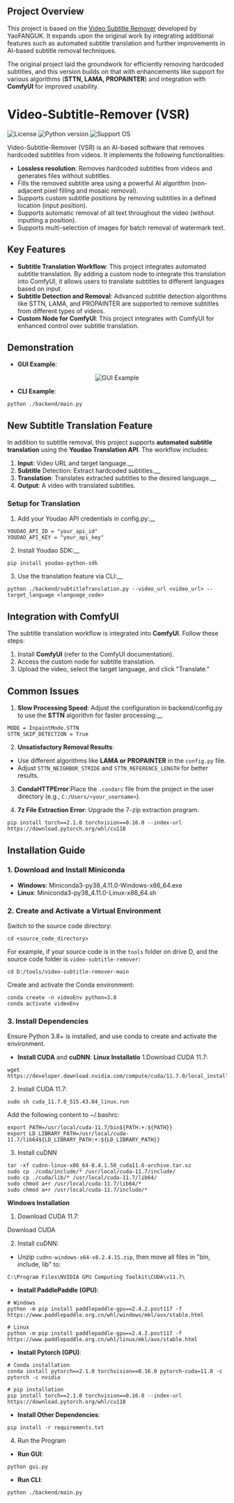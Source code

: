 ## Project Overview

This project is based on the [Video Subtitle Remover](https://github.com/YaoFANGUK/video-subtitle-remover) developed by YaoFANGUK. It expands upon the original work by integrating additional features such as automated subtitle translation and further improvements in AI-based subtitle removal techniques.

The original project laid the groundwork for efficiently removing hardcoded subtitles, and this version builds on that with enhancements like support for various algorithms (**STTN, LAMA, PROPAINTER**) and integration with **ComfyUI** for improved usability.

# Video-Subtitle-Remover (VSR)

![License](https://img.shields.io/badge/License-Apache%202-red.svg)
![Python version](https://img.shields.io/badge/Python-3.8+-blue.svg)
![Support OS](https://img.shields.io/badge/OS-Windows/macOS/Linux-green.svg)

Video-Subtitle-Remover (VSR) is an AI-based software that removes hardcoded subtitles from videos. It implements the following functionalities:

- **Lossless resolution**: Removes hardcoded subtitles from videos and generates files without subtitles.
- Fills the removed subtitle area using a powerful AI algorithm (non-adjacent pixel filling and mosaic removal).
- Supports custom subtitle positions by removing subtitles in a defined location (input position).
- Supports automatic removal of all text throughout the video (without inputting a position).
- Supports multi-selection of images for batch removal of watermark text.

## Key Features

- **Subtitle Translation Workflow**: This project integrates automated subtitle translation. By adding a custom node to integrate this translation into ComfyUI, it allows users to translate subtitles to different languages based on input.
- **Subtitle Detection and Removal**: Advanced subtitle detection algorithms like STTN, LAMA, and PROPAINTER are supported to remove subtitles from different types of videos.
- **Custom Node for ComfyUI**: This project integrates with ComfyUI for enhanced control over subtitle translation.

## Demonstration

- **GUI Example**:

<p style="text-align:center;">
    <img src="https://github.com/YaoFANGUK/video-subtitle-remover/raw/main/design/demo2.gif" alt="GUI Example"/>
</p>

- **CLI Example**:

```
python ./backend/main.py
```


## New Subtitle Translation Feature


In addition to subtitle removal, this project supports **automated subtitle translation** using the **Youdao Translation API**. The workflow includes:

1. **Input**: Video URL and target language.__
2. **Subtitle** Detection: Extract hardcoded subtitles.__
3. **Translation**: Translates extracted subtitles to the desired language.__
4. **Output**: A video with translated subtitles.

### Setup for Translation


1. Add your Youdao API credentials in config.py:__

```
YOUDAO_API_ID = "your_api_id"
YOUDAO_API_KEY = "your_api_key"
```

2. Install Youdao SDK:__

```
pip install youdao-python-sdk
```

3. Use the translation feature via CLI:__

```
python ./backend/subtitleTranslation.py --video_url <video_url> --target_language <language_code>
```

## Integration with ComfyUI
The subtitle translation workflow is integrated into **ComfyUI**. Follow these steps:

1. Install **ComfyUI** (refer to the ComfyUI documentation).
2. Access the custom node for subtitle translation.
3. Upload the video, select the target language, and click "Translate."


## Common Issues
1. **Slow Processing Speed**: Adjust the configuration in backend/config.py to use the **STTN** algorithm for faster processing:__
```
MODE = InpaintMode.STTN
STTN_SKIP_DETECTION = True
```
2. **Unsatisfactory Removal Results**:
* Use different algorithms like **LAMA or PROPAINTER** in the `config.py` file.
* Adjust `STTN_NEIGHBOR_STRIDE` and `STTN_REFERENCE_LENGTH` for better results.

3. **CondaHTTPError**:Place the `.condarc` file from the project in the user directory (e.g., `C:/Users/<your_username>`).

4. **7z File Extraction Error**: Upgrade the 7-zip extraction program.
```
pip install torch==2.1.0 torchvision==0.16.0 --index-url https://download.pytorch.org/whl/cu118
```


## Installation Guide
### 1. Download and Install Miniconda
* **Windows**: Miniconda3-py38_4.11.0-Windows-x86_64.exe
* **Linux**: Miniconda3-py38_4.11.0-Linux-x86_64.sh
### 2. Create and Activate a Virtual Environment
Switch to the source code directory:
```
cd <source_code_directory>
```
For example, if your source code is in the `tools` folder on drive D, and the source code folder is `video-subtitle-remover`:
```
cd D:/tools/video-subtitle-remover-main
```
Create and activate the Conda environment:
```
conda create -n videoEnv python=3.8
conda activate videoEnv
```

### 3. Install Dependencies
Ensure Python 3.8+ is installed, and use conda to create and activate the environment.

* **Install CUDA** and **cuDNN**:
**Linux Installatio** 
1.Download CUDA 11.7:
```
wget https://developer.download.nvidia.com/compute/cuda/11.7.0/local_installers/cuda_11.7.0_515.43.04_linux.run
```
2. Install CUDA 11.7:
```
sudo sh cuda_11.7.0_515.43.04_linux.run
```
Add the following content to ~/.bashrc:
```
export PATH=/usr/local/cuda-11.7/bin${PATH:+:${PATH}}
export LD_LIBRARY_PATH=/usr/local/cuda-11.7/lib64${LD_LIBRARY_PATH:+:${LD_LIBRARY_PATH}}
```
3. Install cuDNN
```
tar -xf cudnn-linux-x86_64-8.4.1.50_cuda11.6-archive.tar.xz
sudo cp ./cuda/include/* /usr/local/cuda-11.7/include/
sudo cp ./cuda/lib/* /usr/local/cuda-11.7/lib64/
sudo chmod a+r /usr/local/cuda-11.7/lib64/*
sudo chmod a+r /usr/local/cuda-11.7/include/*
```

**Windows Installation**
1. Download CUDA 11.7:

Download CUDA

2. Install cuDNN:

* Unzip `cudnn-windows-x64-v8.2.4.15.zip`, then move all files in "bin, include, lib" to:
```
C:\Program Files\NVIDIA GPU Computing Toolkit\CUDA\v11.7\
```

* **Install PaddlePaddle (GPU)**:
```
# Windows
python -m pip install paddlepaddle-gpu==2.4.2.post117 -f https://www.paddlepaddle.org.cn/whl/windows/mkl/avx/stable.html

# Linux
python -m pip install paddlepaddle-gpu==2.4.2.post117 -f https://www.paddlepaddle.org.cn/whl/linux/mkl/avx/stable.html
```

* **Install Pytorch (GPU)**:
```
# Conda installation
conda install pytorch==2.1.0 torchvision==0.16.0 pytorch-cuda=11.8 -c pytorch -c nvidia

# pip installation
pip install torch==2.1.0 torchvision==0.16.0 --index-url https://download.pytorch.org/whl/cu118
```

* **Install Other Dependencies**:
```
pip install -r requirements.txt
```

4. Run the Program
* **Run GUI**:
```
python gui.py
```
* **Run CLI**:
```
python ./backend/main.py
```